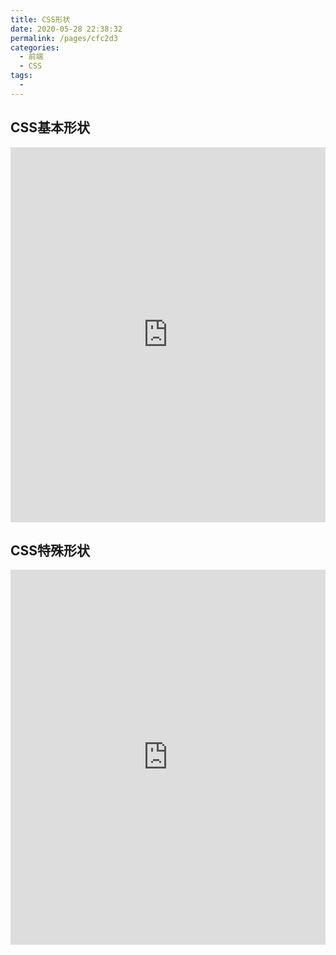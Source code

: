 ```yaml
---
title: CSS形状
date: 2020-05-28 22:38:32
permalink: /pages/cfc2d3
categories: 
  - 前端
  - CSS
tags: 
  - 
---
```


## CSS基本形状

<iframe height="600" style="width: 100%;" scrolling="no" title="css形状" src="https://codepen.io/liufeipeng/embed/pojXPzg?height=600&theme-id=light&default-tab=css,result" frameborder="no" allowtransparency="true" allowfullscreen="true">
  See the Pen <a href='https://codepen.io/liufeipeng/pen/pojXPzg'>css形状</a> by liufeipeng
  (<a href='https://codepen.io/liufeipeng'>@liufeipeng</a>) on <a href='https://codepen.io'>CodePen</a>.
</iframe>


## CSS特殊形状

<iframe height="600" style="width: 100%;" scrolling="no" title="CSS特殊形状" src="https://codepen.io/liufeipeng/embed/BajBoMW?height=398&theme-id=light&default-tab=css,result" frameborder="no" allowtransparency="true" allowfullscreen="true">
  See the Pen <a href='https://codepen.io/liufeipeng/pen/BajBoMW'>CSS特殊形状</a> by liufeipeng
  (<a href='https://codepen.io/liufeipeng'>@liufeipeng</a>) on <a href='https://codepen.io'>CodePen</a>.
</iframe>